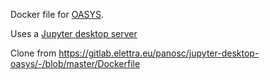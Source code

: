 Docker file for [OASYS](https://www.aps.anl.gov/Science/Scientific-Software/OASYS). 

Uses a [Jupyter desktop server](https://github.com/yuvipanda/jupyter-desktop-server) 

Clone from https://gitlab.elettra.eu/panosc/jupyter-desktop-oasys/-/blob/master/Dockerfile

